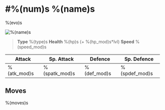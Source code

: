 # #%(num)s %(name)s
%(evo)s

![%(name)s](https://img.pokemondb.net/sprites/home/normal/1x/%(name_lower)s.png)

> **Type** %(type)s
> **Health** %(hp)s (+ %(hp_mod)s\*lvl)
> **Speed** %(speed_mod)s

| Attack | Sp. Attack | Defence | Sp. Defence |
| ------ | ---------- | ------- | ----------- |
| %(atk_mod)s | %(spatk_mod)s | %(def_mod)s | %(spdef_mod)s |

## Moves
%(moves)s
